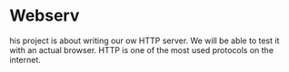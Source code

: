 # Webserv
his project is about writing our ow HTTP server. We will be able to test it with an actual browser. HTTP is one of the most used protocols on the internet. 
